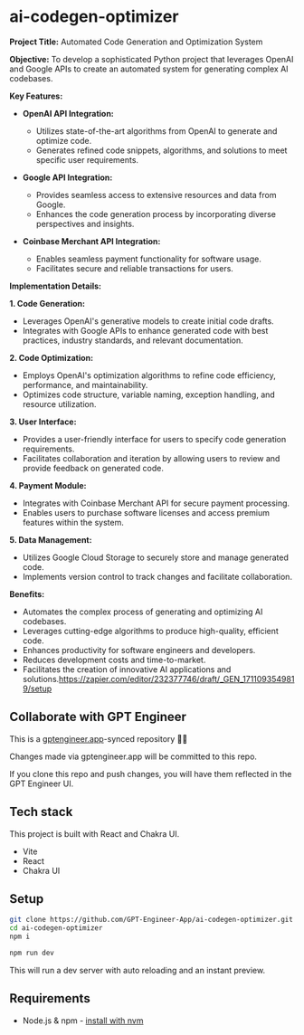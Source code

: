 # ai-codegen-optimizer

**Project Title:** Automated Code Generation and Optimization System

 **Objective:**
 To develop a sophisticated Python project that leverages OpenAI and Google APIs to create an automated system for generating complex AI codebases.

 **Key Features:**

 * **OpenAI API Integration:**
   * Utilizes state-of-the-art algorithms from OpenAI to generate and optimize code.
   * Generates refined code snippets, algorithms, and solutions to meet specific user requirements.

 * **Google API Integration:**
   * Provides seamless access to extensive resources and data from Google.
   * Enhances the code generation process by incorporating diverse perspectives and insights.

 * **Coinbase Merchant API Integration:**
   * Enables seamless payment functionality for software usage.
   * Facilitates secure and reliable transactions for users.

 **Implementation Details:**

 **1. Code Generation:**
 * Leverages OpenAI's generative models to create initial code drafts.
 * Integrates with Google APIs to enhance generated code with best practices, industry standards, and relevant documentation.

 **2. Code Optimization:**
 * Employs OpenAI's optimization algorithms to refine code efficiency, performance, and maintainability.
 * Optimizes code structure, variable naming, exception handling, and resource utilization.

 **3. User Interface:**
 * Provides a user-friendly interface for users to specify code generation requirements.
 * Facilitates collaboration and iteration by allowing users to review and provide feedback on generated code.

 **4. Payment Module:**
 * Integrates with Coinbase Merchant API for secure payment processing.
 * Enables users to purchase software licenses and access premium features within the system.

 **5. Data Management:**
 * Utilizes Google Cloud Storage to securely store and manage generated code.
 * Implements version control to track changes and facilitate collaboration.

 **Benefits:**

 * Automates the complex process of generating and optimizing AI codebases.
 * Leverages cutting-edge algorithms to produce high-quality, efficient code.
 * Enhances productivity for software engineers and developers.
 * Reduces development costs and time-to-market.
 * Facilitates the creation of innovative AI applications and solutions.https://zapier.com/editor/232377746/draft/_GEN_1711093549819/setup

## Collaborate with GPT Engineer

This is a [gptengineer.app](https://gptengineer.app)-synced repository 🌟🤖

Changes made via gptengineer.app will be committed to this repo.

If you clone this repo and push changes, you will have them reflected in the GPT Engineer UI.

## Tech stack

This project is built with React and Chakra UI.

- Vite
- React
- Chakra UI

## Setup

```sh
git clone https://github.com/GPT-Engineer-App/ai-codegen-optimizer.git
cd ai-codegen-optimizer
npm i
```

```sh
npm run dev
```

This will run a dev server with auto reloading and an instant preview.

## Requirements

- Node.js & npm - [install with nvm](https://github.com/nvm-sh/nvm#installing-and-updating)
